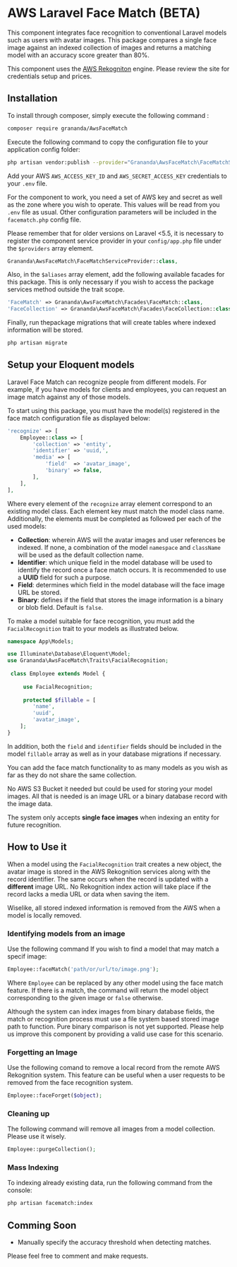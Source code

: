 
  
# AWS Laravel Face Match  (BETA)  
This component integrates face recognition to conventional Laravel models such as users with avatar images. This package compares a single face image against an indexed collection of images and returns a matching model with an accuracy score greater than 80%.  
  
This component uses the  [AWS Rekogniton](https://aws.amazon.com/es/rekognition/) engine. Please review the site for credentials setup and prices.

## Installation    
 To install through composer, simply execute the following command :    
```sh 
composer require grananda/AwsFaceMatch
```  
Execute the following command to copy the configuration file to your application config folder:  
  
```sh  
php artisan vendor:publish --provider="Grananda\AwsFaceMatch\FaceMatchServiceProvider"  
```  
  
Add your AWS `AWS_ACCESS_KEY_ID` and `AWS_SECRET_ACCESS_KEY` credentials to your `.env` file.  
  
For the component to work, you need a set of AWS key and secret as well as the zone where you wish to operate. This values will be read from you `.env` file as usual. Other configuration parameters will be included in the `facematch.php` config file.
  
Please remember that for older versions on Laravel <5.5, it is necessary to register the component service provider in your `config/app.php` file under the `$providers` array element.  
  
```php  
Grananda\AwsFaceMatch\FaceMatchServiceProvider::class,  
```  
  
Also, in the `$aliases` array element, add the following available facades for this package.  This is only necessary if you wish to access the package services method outside the trait scope.
  
```php  
'FaceMatch' => Grananda\AwsFaceMatch\Facades\FaceMatch::class,
'FaceCollection' => Grananda\AwsFaceMatch\Facades\FaceCollection::class,  
```  
Finally, run thepackage migrations that will create tables where indexed information will be stored.
```php  
php artisan migrate 
``` 

  ## Setup your Eloquent models  
Laravel Face Match can recognize people from different models. For example, if you have models for clients and employees, you can request an image match against any of those models.

To start using this package, you must have the model(s) registered in the face match configuration file as displayed below:

``` php
'recognize' => [  
    Employee::class => [  
        'collection' => 'entity',  
        'identifier' => 'uuid,',  
        'media' => [
	        'field'  => 'avatar_image',
	        'binary' => false,
	    ],
    ],
],
```

 Where every element of the `recognize` array element correspond to an existing model class. Each element key must match the model class name. Additionally, the elements must be completed as followed per each of the used models:
 

 - **Collection**:  wherein AWS will the avatar images and user references be indexed. If none, a combination of the model `namespace` and `className` will be used as the default collection name.
 - **Identifier**: which unique field in the model database will be used to identify the record once a face match occurs. It is recommended to use a **UUID** field for such a purpose.  
 - **Field**: determines which field in the model database will the face image URL be stored.
 - **Binary**: defines if the field that stores the image information is a binary or blob field. Default is `false`.
    
To make a model suitable for face recognition, you must add the `FacialRecognition` trait to your models as illustrated below.    
    
```php 
namespace App\Models;    

use Illuminate\Database\Eloquent\Model; 
use Grananda\AwsFaceMatch\Traits\FacialRecognition;    
 
 class Employee extends Model {  
 
     use FacialRecognition;  
 
     protected $fillable = [
        'name',
        'uuid',
        'avatar_image',
    ];   
} 
```    
In addition, both the `field` and `identifier` fields should be included in the model `fillable` array as well as in your database migrations if necessary.  
  
You can add the face match functionality to as many models as you wish as far as they do not share the same collection.  
  
No AWS S3 Bucket it needed but could be used for storing your model images. All that is needed is an image URL or a binary database record with the image data.  
  
The system only accepts **single face images** when indexing an entity for future recognition.  
   
 ## How to Use it  
When a model using the `FacialRecognition` trait creates a new object, the avatar image is stored in the AWS Rekognition services along with the record identifier. The same occurs when the record is updated with a **different** image URL. No Rekognition index action will take place if the record lacks a media URL or data when saving the item.  

Wiselike, all stored indexed information is removed from the AWS when a model is locally removed.
  
### Identifying models from an image  
Use the following command If you wish to find a model that may match a specif image:
  
```php 
Employee::faceMatch('path/or/url/to/image.png');  
```  
Where `Employee` can be replaced by any other model using the face match feature. If there is a match, the command will return the model object corresponding to the given image or `false` otherwise.  

Although the system can index images from binary database fields, the match or recognition process must use a file system based stored image path to function. Pure binary comparison is not yet supported. Please help us improve this component by providing a valid use case for this scenario.
  
### Forgetting an Image
Use the following comand to remove a local record from the remote AWS Rekognition system. This feature can be useful when a user requests to be removed from the face recognition system.
```php 
Employee::faceForget($object);  
```

### Cleaning up  
The following command will remove all images from a model collection. Please use it wisely.  
```php 
Employee::purgeCollection();  
```
### Mass Indexing  
To indexing already existing data, run the following command from the console:

```sh 
php artisan facematch:index
```
  
## Comming Soon  
- Manually specify the accuracy threshold when detecting matches.  
  
Please feel free to comment and make requests.

